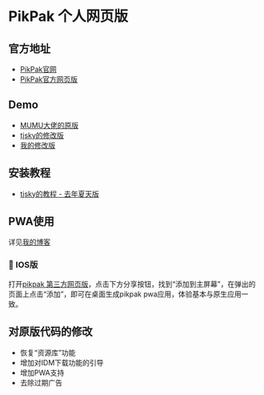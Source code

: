 # PikPak 个人网页版

## 官方地址

 * [PikPak官网](https://mypikpak.com)
 * [PikPak官方网页版](https://drive.mypikpak.com/)

## Demo
 * [MUMU大佬的原版](https://mumuchenchen.github.io/pikpak/)
 * [tjsky的修改版](https://tjsky.github.io/pikpak/)
 * [我的修改版](https://morax-xyc.github.io/pikpak/)

## 安装教程
  * [tjsky的教程 - 去年夏天版](https://www.tjsky.net/?p=201)

## PWA使用

详见[我的博客](https://www.morax-xyc.com/post/957f217b/)

###  IOS版

打开[pikpak 第三方网页版](https://morax-xyc.github.io/pikpak/)，点击下方分享按钮，找到“添加到主屏幕”，在弹出的页面上点击“添加”，即可在桌面生成pikpak pwa应用，体验基本与原生应用一致。

## 对原版代码的修改
 * 恢复“资源库”功能
 * 增加对IDM下载功能的引导
 * 增加PWA支持
 * 去除过期广告
